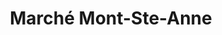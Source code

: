 ---
title: "Marché Mont-Ste-Anne"
url: /saint-ferreol-les-neiges/marche-mont-ste-anne/
shop: Supermarkt
---